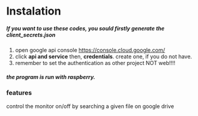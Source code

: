 # Instalation

##### If you want to use these codes, you sould firstly generate the client_secrets.json

1. open google api console https://console.cloud.google.com/
2. click <b>api and service</b> then, <b>credentials</b>. create one, if you do not have. 
3. remember to set the authentication as other project NOT web!!!!


					
##### the program is run with raspberry.

### features
control the monitor on/off by searching a given file on google drive